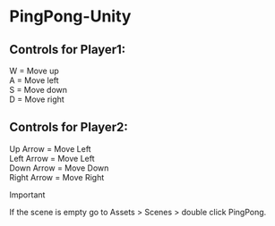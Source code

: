 # PingPong-Unity

## Controls for Player1:
W = Move up <br />
A = Move left <br />
S = Move down <br />
D = Move right <br /> 

## Controls for Player2:
Up Arrow = Move Left <br />
Left Arrow = Move Left <br />
Down Arrow = Move Down <br />
Right Arrow = Move Right <br />

>[!IMPORTANT]
>If the scene is empty go to Assets > Scenes > double click PingPong.
